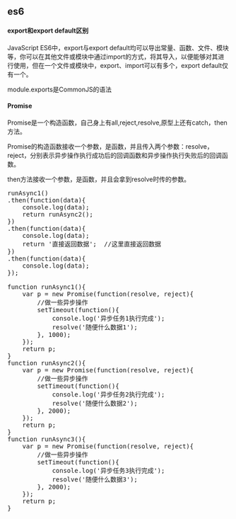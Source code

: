 ## es6 ##

#### export和export default区别 ####

JavaScript ES6中，export与export default均可以导出常量、函数、文件、模块等，你可以在其他文件或模块中通过import的方式，将其导入，以便能够对其进行使用，但在一个文件或模块中，export、import可以有多个，export default仅有一个。

module.exports是CommonJS的语法

#### Promise ####

Promise是一个构造函数，自己身上有all,reject,resolve,原型上还有catch，then方法。

Promise的构造函数接收一个参数，是函数，并且传入两个参数：resolve，reject，分别表示异步操作执行成功后的回调函数和异步操作执行失败后的回调函数。


then方法接收一个参数，是函数，并且会拿到resolve时传的参数。

<pre>
runAsync1()
.then(function(data){
    console.log(data);
    return runAsync2();
})
.then(function(data){
    console.log(data);
    return '直接返回数据';  //这里直接返回数据
})
.then(function(data){
    console.log(data);
});

function runAsync1(){
    var p = new Promise(function(resolve, reject){
        //做一些异步操作
        setTimeout(function(){
            console.log('异步任务1执行完成');
            resolve('随便什么数据1');
        }, 1000);
    });
    return p;            
}
function runAsync2(){
    var p = new Promise(function(resolve, reject){
        //做一些异步操作
        setTimeout(function(){
            console.log('异步任务2执行完成');
            resolve('随便什么数据2');
        }, 2000);
    });
    return p;            
}
function runAsync3(){
    var p = new Promise(function(resolve, reject){
        //做一些异步操作
        setTimeout(function(){
            console.log('异步任务3执行完成');
            resolve('随便什么数据3');
        }, 2000);
    });
    return p;            
}
</pre>

